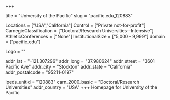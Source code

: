 
+++

title = "University of the Pacific"
slug = "pacific.edu_120883"

Locations = ["USA","California"]
Control = ["Private not-for-profit"]
CarnegieClassification = ["Doctoral/Research Universities--Intensive"]
AthleticConferences = ["None"]
InstitutionalSize = ["5,000 - 9,999"]
domain = ["pacific.edu"]

Logo = ""

addr_lat = "-121.307296"
addr_long = "37.980624"
addr_street = "3601 Pacific Ave"
addr_city = "Stockton"
addr_state = "California"
addr_postalcode = "95211-0197"

ipeds_unitid = "120883"
carn_2000_basic = "Doctoral/Research Universities"
addr_country = "USA"
+++
    Homepage for University of the Pacific
